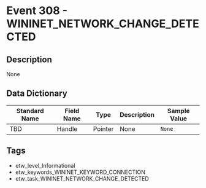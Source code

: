 # Event 308 - WININET_NETWORK_CHANGE_DETECTED

## Description
None

## Data Dictionary
|Standard Name|Field Name|Type|Description|Sample Value|
|---|---|---|---|---|
|TBD|Handle|Pointer|None|`None`|

## Tags
* etw_level_Informational
* etw_keywords_WININET_KEYWORD_CONNECTION
* etw_task_WININET_NETWORK_CHANGE_DETECTED